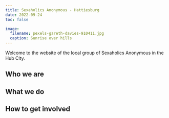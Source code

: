 ```yaml
---
title: Sexaholics Anonymous - Hattiesburg 
date: 2022-09-24
toc: false

image:
  filename: pexels-gareth-davies-910411.jpg
  caption: Sunrise over hills
---
```


Welcome to the website of the local group of Sexaholics Anonymous in the Hub City. 

## Who we are

## What we do

## How to get involved
